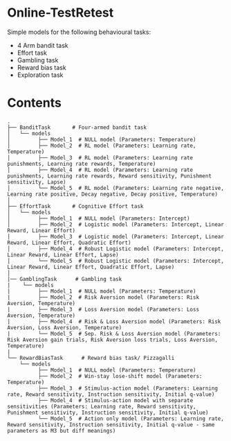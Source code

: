 # Online-TestRetest

Simple models for the following behavioural tasks:

 - 4 Arm bandit task
 - Effort task
 - Gambling task
 - Reward bias task 
 - Exploration task

# Contents

    .
    ├── BanditTask       # Four-armed bandit task
    │   └── models       
    │         ├── Model_1  # NULL model (Parameters: Temperature)
    │         ├── Model_2  # RL model (Parameters: Learning rate, Temperature)
    │         ├── Model_3  # RL model (Parameters: Learning rate punishments, Learning rate rewards, Temperature)
    │         ├── Model_4  # RL model (Parameters: Learning rate punishments, Learning rate rewards, Reward sensitivity, Punishment sensitivity, Lapse)
    │         └── Model_5  # RL model (Parameters: Learning rate negative, Learning rate positive, Decay negative, Decay positive, Temperature)
    │    
    ├── EffortTask       # Cognitive Effort task
    │   └── models       
    │         ├── Model_1  # NULL model (Parameters: Intercept)
    │         ├── Model_2  # Logistic model (Parameters: Intercept, Linear Reward, Linear Effort)
    │         ├── Model_3  # Logistic model (Parameters: Intercept, Linear Reward, Linear Effort, Quadratic Effort)
    │         ├── Model_4  # Robust Logistic model (Parameters: Intercept, Linear Reward, Linear Effort, Lapse)
    │         └── Model_5  # Robust Logistic model (Parameters: Intercept, Linear Reward, Linear Effort, Quadratic Effort, Lapse)
    │    
    |── GamblingTask      # Gambling task
    |    └── models       
    |         ├── Model_1  # NULL model (Parameters: Temperature)
    |         ├── Model_2  # Risk Aversion model (Parameters: Risk Aversion, Temperature)
    |         ├── Model_3  # Loss Aversion model (Parameters: Loss Aversion, Temperature)
    |         ├── Model_4  # Risk & Loss Aversion model (Parameters: Risk Aversion, Loss Aversion, Temperature)
    |         └── Model_5  # Sep. Risk & Loss Aversion model (Parameters: Risk Aversion gain trials, Risk Aversion loss trials, Loss Aversion, Temperature)
    |
    └── RewardBiasTask      # Reward bias task/ Pizzagalli
        └── models       
              ├── Model_1  # NULL model (Parameters: Temperature)
              ├── Model_2  # Win-stay lose-shift model (Parameters: Temperature)
              ├── Model_3  # Stimulus-action model (Parameters: Learning rate, Reward sensitivity, Instruction sensitivity, Initial q-value)
              ├── Model_4  # Stimulus-action model with separate sensitivities (Parameters: Learning rate, Reward sensitivity, Punishment sensitivity, Instruction sensitivity, Initial q-value)
              └── Model_5  # Action only model (Parameters: Learning rate, Reward sensitivity, Instruction sensitivity, Initial q-value - same parameters as M3 but diff meanings)

